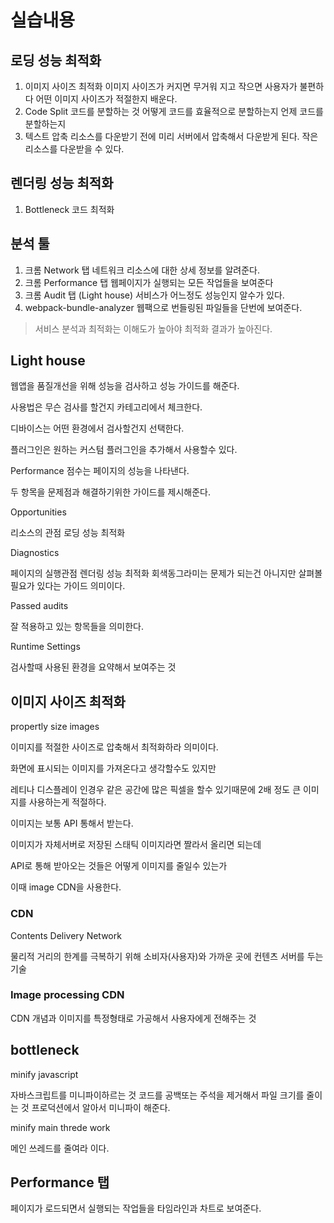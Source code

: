 # 실습내용

## 로딩 성능 최적화

1. 이미지 사이즈 최적화
   이미지 사이즈가 커지면 무거워 지고 작으면 사용자가 불편하다
   어떤 이미지 사이즈가 적절한지 배운다.
1. Code Split
   코드를 분할하는 것
   어떻게 코드를 효율적으로 분할하는지
   언제 코드를 분할하는지
1. 텍스트 압축
   리소스를 다운받기 전에 미리 서버에서 압축해서 다운받게 된다.
   작은 리소스를 다운받을 수 있다.

## 렌더링 성능 최적화

1. Bottleneck 코드 최적화

## 분석 툴

1. 크롬 Network 탭
   네트워크 리소스에 대한 상세 정보를 알려준다.
1. 크롬 Performance 탭
   웹페이지가 실행되는 모든 작업들을 보여준다
1. 크롬 Audit 탭 (Light house)
   서비스가 어느정도 성능인지 알수가 있다.
1. webpack-bundle-analyzer
   웹팩으로 번들링된 파일들을 단번에 보여준다.

> 서비스 분석과 최적화는 이해도가 높아야 최적화 결과가 높아진다.

## Light house

웹앱을 품질개선을 위해 성능을 검사하고 성능 가이드를 해준다.

사용법은 무슨 검사를 할건지 카테고리에서 체크한다.

디바이스는 어떤 환경에서 검사할건지 선택한다.

플러그인은 원하는 커스텀 플러그인을 추가해서 사용할수 있다.

Performance 점수는 페이지의 성능을 나타낸다.

두 항목을 문제점과 해결하기위한 가이드를 제시해준다.

Opportunities

리소스의 관점
로딩 성능 최적화

Diagnostics

페이지의 실행관점
렌더링 성능 최적화
회색동그라미는 문제가 되는건 아니지만 살펴볼 필요가 있다는 가이드 의미이다.

Passed audits

잘 적용하고 있는 항목들을 의미한다.

Runtime Settings

검사할때 사용된 환경을 요약해서 보여주는 것

## 이미지 사이즈 최적화

propertly size images

이미지를 적절한 사이즈로 압축해서 최적화하라 의미이다.

화면에 표시되는 이미지를 가져온다고 생각할수도 있지만

레티나 디스플레이 인경우 같은 공간에 많은 픽셀을 할수 있기때문에 2배 정도 큰 이미지를 사용하는게 적절하다.

이미지는 보통 API 통해서 받는다.

이미지가 자체서버로 저장된 스태틱 이미지라면 짤라서 올리면 되는데

API로 통해 받아오는 것들은 어떻게 이미지를 줄일수 있는가

이때 image CDN을 사용한다.

### CDN

Contents Delivery Network

물리적 거리의 한계를 극복하기 위해 소비자(사용자)와 가까운 곳에 컨텐츠 서버를 두는 기술

### Image processing CDN

CDN 개념과 이미지를 특정형태로 가공해서 사용자에게 전해주는 것

## bottleneck

minify javascript

자바스크립트를 미니파이하르는 것
코드를 공백또는 주석을 제거해서 파일 크기를 줄이는 것
프로덕션에서 알아서 미니파이 해준다.

minify main threde work

메인 쓰레드를 줄여라 이다.

## Performance 탭

페이지가 로드되면서 실행되는 작업들을 타임라인과 차트로 보여준다.
